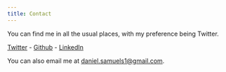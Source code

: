 ```yaml
---
title: Contact
---
```


You can find me in all the usual places, with my preference being Twitter.

[Twitter](https://twitter.com/danielsamuels) - [Github](https://github.com/danielsamuels/) - [LinkedIn](http://www.linkedin.com/in/danielsamuels)

You can also email me at <daniel.samuels1@gmail.com>.
